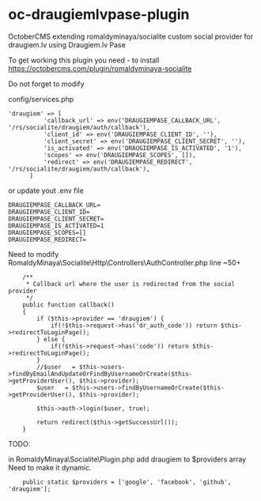 # oc-draugiemlvpase-plugin
OctoberCMS extending romaldyminaya/socialite custom social provider for draugiem.lv using Draugiem.lv Pase

To get working this plugin you need - to install https://octobercms.com/plugin/romaldyminaya-socialite

Do not forget to modify


config/services.php
```
'draugiem' => [
          'callback_url' => env('DRAUGIEMPASE_CALLBACK_URL', '/rs/socialite/draugiem/auth/callback'),
          'client_id' => env('DRAUGIEMPASE_CLIENT_ID', ''),
          'client_secret' => env('DRAUGIEMPASE_CLIENT_SECRET', ''),
          'is_activated' => env('DRAUGIEMPASE_IS_ACTIVATED', '1'),
          'scopes' => env('DRAUGIEMPASE_SCOPES', []),
          'redirect' => env('DRAUGIEMPASE_REDIRECT', '/rs/socialite/draugiem/auth/callback'),
      ]

```
or update yout .env file

```
DRAUGIEMPASE_CALLBACK_URL=
DRAUGIEMPASE_CLIENT_ID=
DRAUGIEMPASE_CLIENT_SECRET=
DRAUGIEMPASE_IS_ACTIVATED=1
DRAUGIEMPASE_SCOPES=[]
DRAUGIEMPASE_REDIRECT=

```
Need to modify RomaldyMinaya\Socialite\Http\Controllers\AuthController.php line ~50+

```
    /**
     * Callback url where the user is redirected from the social provider
     */
    public function callback()
    {
        if ($this->provider == 'draugiem') {
            if(!$this->request->has('dr_auth_code')) return $this->redirectToLoginPage();
        } else {
            if(!$this->request->has('code')) return $this->redirectToLoginPage();
        }
        //$user   = $this->users->findByEmailAndUpdateOrFindByUsernameOrCreate($this->getProviderUser(), $this->provider);
        $user   = $this->users->findByUsernameOrCreate($this->getProviderUser(), $this->provider);

        $this->auth->login($user, true);

        return redirect($this->getSuccessUrl());
    }
```

TODO:

in RomaldyMinaya\Socialite\Plugin.php add draugiem to $providers array
Need to make it dynamic.

```
    public static $providers = ['google', 'facebook', 'github', 'draugiem'];
```


